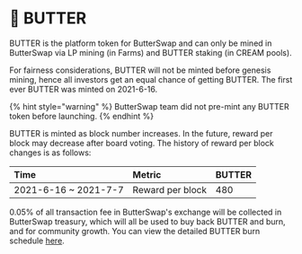 # 🍞 BUTTER

BUTTER is the platform token for ButterSwap and can only be mined in ButterSwap via LP mining \(in Farms\) and BUTTER staking \(in CREAM pools\). 

For fairness considerations, BUTTER will not be minted before genesis mining, hence all investors get an equal chance of getting BUTTER. The first ever BUTTER was minted on 2021-6-16.

{% hint style="warning" %}
ButterSwap team did not pre-mint any BUTTER token before launching.
{% endhint %}

BUTTER is minted as block number increases. In the future, reward per block may decrease after board voting. The history of reward per block changes is as follows:

| Time | Metric | BUTTER |
| :--- | :--- | :--- |
| 2021-6-16 ~ 2021-7-7 | Reward per block | 480 |

0.05% of all transaction fee in ButterSwap's exchange will be collected in ButterSwap treasury, which will all be used to buy back BUTTER and burn, and for community growth. You can view the detailed BUTTER burn schedule [here](https://docs.butterswap.me/tokenomics/butter-burn).

